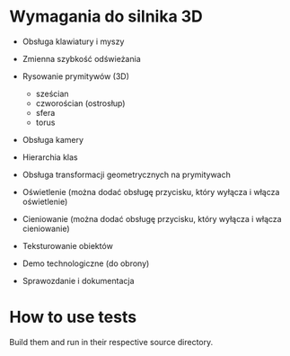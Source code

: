 
# Wymagania do silnika 3D

- Obsługa klawiatury i myszy

- Zmienna szybkość odświeżania

- Rysowanie prymitywów (3D)
  + sześcian
  + czworościan (ostrosłup)
  + sfera
  + torus
  
- Obsługa kamery

- Hierarchia klas

- Obsługa transformacji geometrycznych na prymitywach

- Oświetlenie (można dodać obsługę przycisku, który wyłącza i włącza oświetlenie)

- Cieniowanie (można dodać obsługę przycisku, który wyłącza i włącza cieniowanie)

- Teksturowanie obiektów

- Demo technologiczne (do obrony)

- Sprawozdanie i dokumentacja

# How to use tests

Build them and run in their respective source directory.
